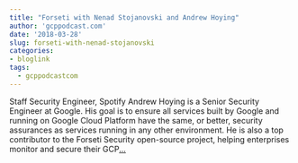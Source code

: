 ```yaml
---
title: "Forseti with Nenad Stojanovski and Andrew Hoying"
author: 'gcppodcast.com'
date: '2018-03-28'
slug: forseti-with-nenad-stojanovski
categories:
- bloglink
tags:
  - gcppodcastcom
---
```


Staff Security Engineer, Spotify Andrew Hoying is a Senior Security Engineer at Google. His goal is to ensure all services built by Google and running on Google Cloud Platform have the same, or better, security assurances as services running in any other environment. He is also a top contributor to the Forseti Security open-source project, helping enterprises monitor and secure their GCP[... <i class="fas fa-external-link-alt"></i>](https://www.gcppodcast.com/post/episode-120-forseti-with-nenad-stojanovski-and-andrew-hoying/)

